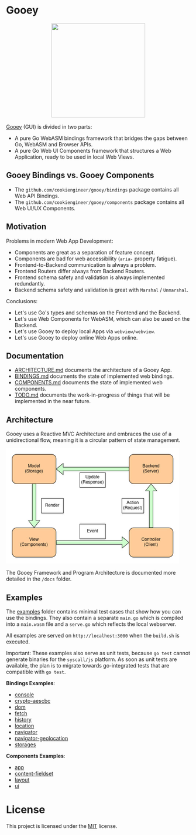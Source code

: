 
# Gooey

<p align="center">
    <img width="256" height="256" src="https://raw.githubusercontent.com/cookiengineer/gooey/master/assets/gooey.jpg">
</p>

[Gooey](https://github.com/cookiengineer/gooey) (GUI) is divided in two parts:

- A pure Go WebASM bindings framework that bridges the gaps between Go, WebASM and Browser APIs.
- A pure Go Web UI Components framework that structures a Web Application, ready to be used in local Web Views.


## Gooey Bindings vs. Gooey Components

- The `github.com/cookiengineer/gooey/bindings` package contains all Web API Bindings.
- The `github.com/cookiengineer/gooey/components` package contains all Web UI/UX Components.


## Motivation

Problems in modern Web App Development:

- Components are great as a separation of feature concept.
- Components are bad for web accessibility (`aria-` property fatigue).
- Frontend-to-Backend communication is always a problem.
- Frontend Routers differ always from Backend Routers.
- Frontend schema safety and validation is always implemented redundantly.
- Backend schema safety and validation is great with `Marshal` / `Unmarshal`.

Conclusions:

- Let's use Go's types and schemas on the Frontend and the Backend.
- Let's use Web Components for WebASM, which can also be used on the Backend.
- Let's use Gooey to deploy local Apps via `webview/webview`.
- Let's use Gooey to deploy online Web Apps online.


## Documentation

- [ARCHITECTURE.md](/docs/ARCHITECTURE.md) documents the architecture of a Gooey App.
- [BINDINGS.md](/docs/BINDINGS.md) documents the state of implemented web bindings.
- [COMPONENTS.md](/docs/COMPONENTS.md) documents the state of implemented web components.
- [TODO.md](/TODO.md) documents the work-in-progress of things that will be implemented in the near future.


## Architecture

Gooey uses a Reactive MVC Architecture and embraces the use of a unidirectional
flow, meaning it is a circular pattern of state management.

![Reactive MVC Architecture](/assets/reactive-mvc.jpg)

The Gooey Framework and Program Architecture is documented more detailed in the `/docs` folder.


## Examples

The [examples](/examples) folder contains minimal test cases that show how you can
use the bindings. They also contain a separate `main.go` which is compiled into a
`main.wasm` file and a `serve.go` which reflects the local webserver.

All examples are served on `http://localhost:3000` when the `build.sh` is executed.

Important: These examples also serve as unit tests, because `go test` cannot generate
binaries for the `syscall/js` platform. As soon as unit tests are available, the plan
is to migrate towards go-integrated tests that are compatible with `go test`.

**Bindings Examples**:

- [console](/examples/bindings/console)
- [crypto-aescbc](/examples/bindings/crypto-aescbc)
- [dom](/examples/bindings/dom)
- [fetch](/examples/bindings/fetch)
- [history](/examples/bindings/history)
- [location](/examples/bindings/location)
- [navigator](/examples/bindings/navigator)
- [navigator-geolocation](/examples/bindings/navigator-geolocation)
- [storages](/examples/bindings/storages)

**Components Examples**:

- [app](/examples/components/app)
- [content-fieldset](/examples/components/content-fieldset)
- [layout](/examples/components/layout)
- [ui](/examples/components/ui)


# License

This project is licensed under the [MIT](./LICENSE_MIT.txt) license.

